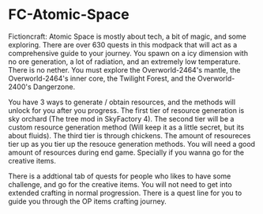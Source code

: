 # FC-Atomic-Space

Fictioncraft: Atomic Space is mostly about tech, a bit of magic, and some exploring. There are over 630 quests in this modpack that will act as a comprehensive guide to your journey. You spawn on a icy dimension with no ore generation, a lot of radiation, and an extremely low temperature. There is no nether. You must explore the Overworld-2464's mantle, the Overworld-2464's inner core, the Twilight Forest, and the Overworld-2400's Dangerzone.

You have 3 ways to generate / obtain resources, and the methods will unlock for you after you progress. The first tier of resource generation is sky orchard (The tree mod in SkyFactory 4). The second tier will be a custom resource generation method (Will keep it as a little secret, but its about fluids). The third tier is through chickens. The amount of resoureces tier up as you tier up the resouce generation methods. You will need a good amount of resources during end game. Specially if you wanna go for the creative items.

There is a addtional tab of quests for people who likes to have some challenge, and go for the creative items. You will not need to get into extended crafting in normal progression. There is a quest line for you to guide you through the OP items crafting journey.
